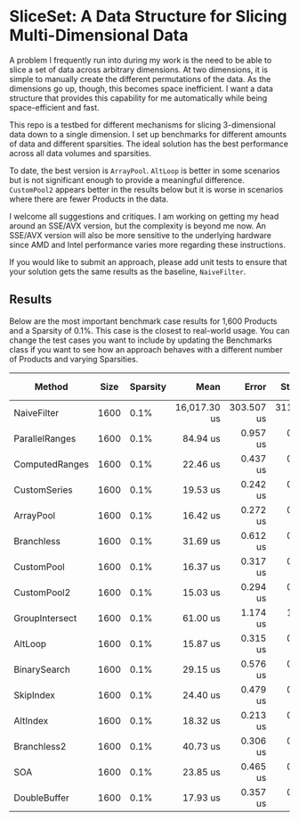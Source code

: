 # SliceSet: A Data Structure for Slicing Multi-Dimensional Data

A problem I frequently run into during my work is the need to be able to slice a set of data across arbitrary dimensions. At two dimensions, it is simple to manually create the different permutations of the data. As the dimensions go up, though, this becomes space inefficient. I want a data structure that provides this capability for me automatically while being space-efficient and fast.

This repo is a testbed for different mechanisms for slicing 3-dimensional data down to a single dimension. I set up benchmarks for different amounts of data and different sparsities. The ideal solution has the best performance across all data volumes and sparsities.

To date, the best version is `ArrayPool`. `AltLoop` is better in some scenarios but is not significant enough to provide a meaningful difference. `CustomPool2` appears better in the results below but it is worse in scenarios where there are fewer Products in the data.

I welcome all suggestions and critiques. I am working on getting my head around an SSE/AVX version, but the complexity is beyond me now. An SSE/AVX version will also be more sensitive to the underlying hardware since AMD and Intel performance varies more regarding these instructions.

If you would like to submit an approach, please add unit tests to ensure that your solution gets the same results as the baseline, `NaiveFilter`.

## Results

Below are the most important benchmark case results for 1,600 Products and a Sparsity of 0.1%. This case is the closest to real-world usage. You can change the test cases you want to include by updating the Benchmarks class if you want to see how an approach behaves with a different number of Products and varying Sparsities.


|         Method | Size | Sparsity |         Mean |      Error |     StdDev |     Gen 0 | CacheMisses/Op | BranchMispredictions/Op | BranchInstructions/Op | Code Size |  Gen 1 | Allocated |
|--------------- |----- |--------- |-------------:|-----------:|-----------:|----------:|---------------:|------------------------:|----------------------:|----------:|-------:|----------:|
|    NaiveFilter | 1600 |     0.1% | 16,017.30 us | 303.507 us | 311.679 us | 2750.0000 |        131,965 |                  26,441 |            46,898,290 |      5 KB |      - | 22,715 KB |
| ParallelRanges | 1600 |     0.1% |     84.94 us |   0.957 us |   0.848 us |    1.3428 |          1,675 |                   1,716 |               213,009 |      9 KB |      - |     11 KB |
| ComputedRanges | 1600 |     0.1% |     22.46 us |   0.437 us |   0.552 us |    7.4158 |            305 |                     159 |                57,819 |      3 KB | 0.0305 |     61 KB |
|   CustomSeries | 1600 |     0.1% |     19.53 us |   0.242 us |   0.226 us |    6.1340 |            281 |                     123 |                60,111 |      4 KB | 0.0610 |     50 KB |
|      ArrayPool | 1600 |     0.1% |     16.42 us |   0.272 us |   0.254 us |    1.7090 |            114 |                      74 |                46,907 |      6 KB |      - |     14 KB |
|     Branchless | 1600 |     0.1% |     31.69 us |   0.612 us |   0.629 us |    1.7090 |            173 |                     122 |                49,113 |      6 KB |      - |     14 KB |
|     CustomPool | 1600 |     0.1% |     16.37 us |   0.317 us |   0.281 us |    1.7090 |            129 |                      79 |                44,491 |      4 KB |      - |     14 KB |
|    CustomPool2 | 1600 |     0.1% |     15.03 us |   0.294 us |   0.302 us |    2.0447 |            121 |                      77 |                43,381 |      4 KB |      - |     17 KB |
| GroupIntersect | 1600 |     0.1% |     61.00 us |   1.174 us |   1.257 us |    0.1221 |            207 |                   1,624 |               171,342 |     10 KB |      - |      1 KB |
|        AltLoop | 1600 |     0.1% |     15.87 us |   0.315 us |   0.387 us |    1.7090 |            124 |                      75 |                43,815 |      6 KB |      - |     14 KB |
|   BinarySearch | 1600 |     0.1% |     29.15 us |   0.576 us |   0.591 us |    1.7090 |            183 |                     540 |                79,029 |      6 KB |      - |     14 KB |
|      SkipIndex | 1600 |     0.1% |     24.40 us |   0.479 us |   0.813 us |    2.0142 |            155 |                     106 |                69,133 |      9 KB |      - |     17 KB |
|       AltIndex | 1600 |     0.1% |     18.32 us |   0.213 us |   0.189 us |    1.9531 |            138 |                      95 |                49,873 |      5 KB |      - |     16 KB |
|    Branchless2 | 1600 |     0.1% |     40.73 us |   0.306 us |   0.271 us |    1.7090 |            148 |                      90 |                42,847 |      6 KB |      - |     14 KB |
|            SOA | 1600 |     0.1% |     23.85 us |   0.465 us |   0.535 us |    1.9226 |            231 |                     108 |                72,159 |      6 KB |      - |     16 KB |
|   DoubleBuffer | 1600 |     0.1% |     17.93 us |   0.357 us |   0.334 us |    0.5798 |             90 |                      86 |                53,568 |      7 KB |      - |      5 KB |
